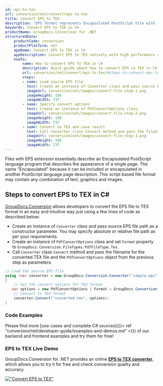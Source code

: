 ```yaml
---
id: eps-to-tex
url: conversion/net/convert/eps-to-tex
title: Convert EPS to TEX
description: "EPS format represents Encapsulated PostScript File with .eps extension. Learn how to convert EPS to TEX file programmatically in C# language using GroupDocs.Conversion for .NET library."
keywords: Convert EPS to TEX in C#
productName: GroupDocs.Conversion for .NET
structuredData:
    productCode: conversion
    productPlatform: net
    appName: Convert EPS to TEX in C#
    appDescription: Convert EPS to TEX natively with high performance using C# language and server side GroupDocs.Conversion for .NET APIs, without the use of any software like Microsoft or Open Office.
    howTo:
        name: How to convert EPS to TEX in C# 
        description: Quick guide about how to convert EPS to TEX in C# with high performance and accuracy.
        url: conversion/net/convert/eps-to-tex/#steps-to-convert-eps-to-tex-in-c
        steps:
        - name: Load source EPS file 
          text: Create an instance of Converter class and pass source EPS file path as a constructor parameter. You may specify absolute or relative file path as per your requirements. 
          imageUrl: conversion/net/images/convert-file-step-1.png
          imageHeight: 196
          imageWidth: 737
        - name: Specify convert options 
          text: Create an instance of PdfConvertOptions class.
          imageUrl: conversion/net/images/convert-file-step-2.png
          imageHeight: 196
          imageWidth: 737
        - name: Convert to TEX and save result 
          text: Call Converter class Convert method and pass the filename for the converted HTML file and the PdfConvertOptions object from the previous step as parameters.
          imageUrl: conversion/net/images/convert-file-step-3.png
          imageHeight: 196
          imageWidth: 737
---
```


Files with EPS extension essentially describe an Encapsulated PostScript language program that describes the appearance of a single page. The name "Encapsulated" because it can be included or encapsulated in another PostScript language page description. This script based file format may contain any combination of text, graphics and images.

## Steps to convert EPS to TEX in C#

[GroupDocs.Conversion](https://products.groupdocs.com/conversion/net) allows developers to convert the EPS file to TEX format in an easy and intuitive way just using a few lines of code as described below:

* Create an instance of `Converter` class and pass source EPS file path as a constructor parameter. You may specify absolute or relative file path as per your requirements. 
* Create an instance of `PdfConvertOptions` class and set `Format` property to `GroupDocs.Conversion.FileTypes.PdfFileType.Tex`.
* Call `Converter` class `Convert` method and pass the filename for the converted TEX file and the `PdfConvertOptions` object from the previous step as parameters.

```csharp
// Load the source EPS file
using (var converter = new GroupDocs.Conversion.Converter("sample.eps"))
{
    // Set the convert options for TEX format
   var options = new PdfConvertOptions { Format = GroupDocs.Conversion.FileTypes.PdfFileType.Tex };
    // Convert to TEX format
    converter.Convert("converted.tex", options);
}
```

### Code Examples

Please find more [use-cases and complete C# sources]({{< ref "conversion/net/developer-guide/examples-and-demos.md" >}}) of our backend and frontend examples and try them for free!

### EPS to TEX Live Demo

GroupDocs.Conversion for .NET provides an online [**EPS to TEX converter**](https://products.groupdocs.app/conversion/eps-to-tex), which allows you to try it for free and check conversion quality and accuracy.

[!["Convert EPS to TEX"](conversion/net/images/convert-to-tex/convert-eps-to-tex.png)](https://products.groupdocs.app/conversion/eps-to-tex)